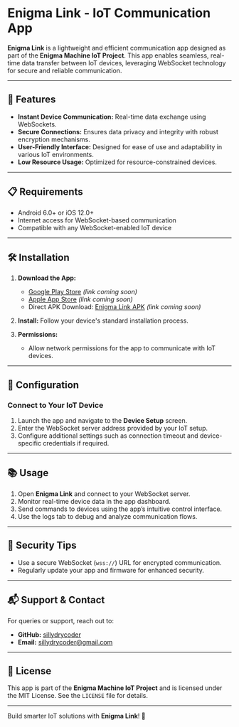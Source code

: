 # Enigma Link - IoT Communication App

**Enigma Link** is a lightweight and efficient communication app designed as part of the **Enigma Machine IoT Project**. This app enables seamless, real-time data transfer between IoT devices, leveraging WebSocket technology for secure and reliable communication.

---

## 🚀 Features

- **Instant Device Communication:** Real-time data exchange using WebSockets.  
- **Secure Connections:** Ensures data privacy and integrity with robust encryption mechanisms.  
- **User-Friendly Interface:** Designed for ease of use and adaptability in various IoT environments.  
- **Low Resource Usage:** Optimized for resource-constrained devices.  

---

## 📋 Requirements

- Android 6.0+ or iOS 12.0+  
- Internet access for WebSocket-based communication  
- Compatible with any WebSocket-enabled IoT device  

---

## 🛠️ Installation

1. **Download the App:**  
   - [Google Play Store](#) *(link coming soon)*  
   - [Apple App Store](#) *(link coming soon)*  
   - Direct APK Download: [Enigma Link APK](#) *(link coming soon)*  

2. **Install:** Follow your device's standard installation process.  

3. **Permissions:**  
   - Allow network permissions for the app to communicate with IoT devices.  

---

## 🔧 Configuration

### Connect to Your IoT Device
1. Launch the app and navigate to the **Device Setup** screen.  
2. Enter the WebSocket server address provided by your IoT setup.  
3. Configure additional settings such as connection timeout and device-specific credentials if required.

---

## 📚 Usage

1. Open **Enigma Link** and connect to your WebSocket server.  
2. Monitor real-time device data in the app dashboard.  
3. Send commands to devices using the app’s intuitive control interface.  
4. Use the logs tab to debug and analyze communication flows.  

---

## 🔐 Security Tips

- Use a secure WebSocket (`wss://`) URL for encrypted communication.  
- Regularly update your app and firmware for enhanced security.  

---

## 📬 Support & Contact

For queries or support, reach out to:  
- **GitHub:** [sillydrycoder](https://github.com/sillydrycoder)  
- **Email:** sillydrycoder@gmail.com  

---

## 📜 License

This app is part of the **Enigma Machine IoT Project** and is licensed under the MIT License. See the `LICENSE` file for details.  

---

Build smarter IoT solutions with **Enigma Link**! 🚀
